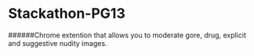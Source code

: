 # Stackathon-PG13
######Chrome extention that allows you to moderate gore, drug, explicit and suggestive nudity images. 
